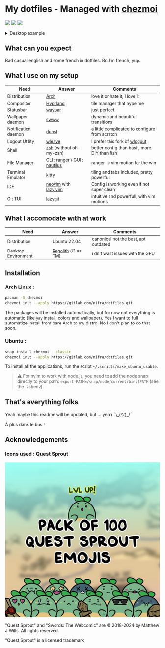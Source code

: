 # My dotfiles - Managed with [chezmoi](https://www.chezmoi.io/)

<!-- markdownlint-disable MD013 MD026 MD033 MD045-->

<a href="https://dotfyle.com/Nifra6/dotfiles-privatedotconfig-nvim"><img src="https://dotfyle.com/Nifra6/dotfiles-privatedotconfig-nvim/badges/plugins?style=flat" /></a>
<a href="https://dotfyle.com/Nifra6/dotfiles-privatedotconfig-nvim"><img src="https://dotfyle.com/Nifra6/dotfiles-privatedotconfig-nvim/badges/leaderkey?style=flat" /></a>
<a href="https://dotfyle.com/Nifra6/dotfiles-privatedotconfig-nvim"><img src="https://dotfyle.com/Nifra6/dotfiles-privatedotconfig-nvim/badges/plugin-manager?style=flat" /></a>

<details>
<summary>Desktop example</summary>

![exemple](ressources/exemple.png)

</details>

## What can you expect

Bad casual english and some french in dotfiles. Bc I'm french, yup.

## What I use on my setup

| Need                | Answer                                                                                     | Comments                                                               |
| ------------------- | ------------------------------------------------------------------------------------------ | ---------------------------------------------------------------------- |
| Distribution        | [Arch](https://archlinux.org/)                                                             | love it or hate it, I love it                                          |
| Compositor          | [Hyprland](https://hyprland.org/)                                                          | tile manager that hype me                                              |
| Statusbar           | [waybar](https://github.com/Alexays/Waybar)                                                | just perfect                                                           |
| Wallpaper daemon    | [swww](https://github.com/LGFae/swww)                                                      | dynamic and beautiful transitions                                      |
| Notification daemon | [dunst](https://dunst-project.org/)                                                        | a little complicated to configure from scratch                         |
| Logout Utility      | [wleave](https://github.com/AMNatty/wleave)                                                | I prefer this fork of [wlogout](https://github.com/ArtsyMacaw/wlogout) |
| Shell               | [zsh](https://www.zsh.org/) (without oh-my-zsh)                                            | better config than bash, more DIY than fish                            |
| File Manager        | CLI : [ranger](https://ranger.fm/) / GUI : [nautilus](https://apps.gnome.org/fr/Nautilus/) | ranger -> vim motion for the win                                       |
| Terminal Emulator   | [kitty](https://sw.kovidgoyal.net/kitty/)                                                  | tiling and tabs included, pretty powerfull                             |
| IDE                 | [neovim](https://neovim.io/) with [lazy.vim](https://github.com/folke/lazy.nvim)           | Config is working even if not super clean                              |
| Git TUI             | [lazygit](https://github.com/jesseduffield/lazygit)                                        | intuitive and powerfull, with vim motions                              |

## What I accomodate with at work

| Need                | Answer                                               | Comments                             |
| ------------------- | ---------------------------------------------------- | ------------------------------------ |
| Distribution        | Ubuntu 22.04                                         | canonical not the best, apt outdated |
| Desktop Environment | [Regolith](https://regolith-desktop.com/) (i3 as TM) | i dn't want issues with the GPU      |

## Installation

### Arch Linux :

```BASH
pacman -S chezmoi
chezmoi init --apply https://gitlab.com/nifra/dotfiles.git
```

The packages will be installed automatically, but for now not everything is automatic (like `yay` install, colors and wallpaper).
Yes I want to full automatize install from bare Arch to my distro.
No I don't plan to do that soon.

### Ubuntu :

```BASH
snap install chezmoi --classic
chezmoi init --apply https://gitlab.com/nifra/dotfiles.git
```

To install all the applications, run the script `~/.scripts/make_ubuntu_usable`.

> ⚠️
> For nvim to work with node.js, you need to add the node snap directly to your path: `export PATH=/snap/node/current/bin:$PATH` (see the .zshenv).

## That's everything folks

Yeah maybe this readme will be updated, but ... yeah ¯\\\_(ツ)\_/¯

À plus dans le bus !

## Acknowledgements

### Icons used : Quest Sprout

[![questSproutPack100](ressources/_Pack100.png)](https://ko-fi.com/s/9f790faf39)

"Quest Sprout" and "Swords: The Webcomic" are © 2018-2024 by Matthew J Wills.
All rights reserved.

"Quest Sprout" is a licensed trademark
